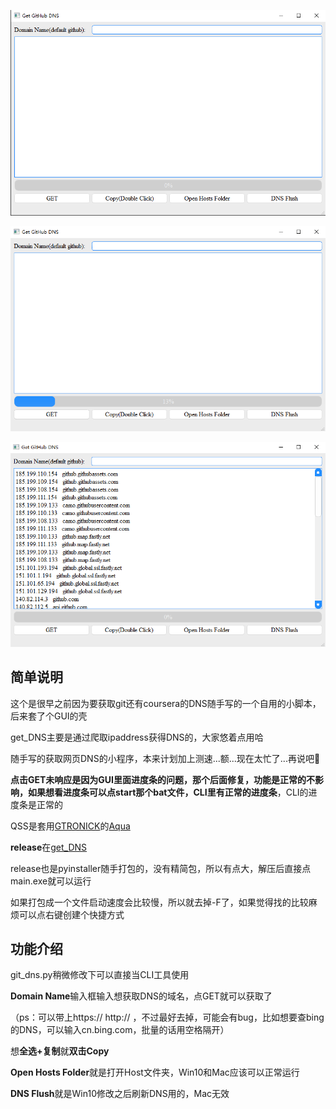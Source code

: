 ![](./main/examples/get_DNS_1.png)   

![](./main/examples/get_DNS_2.jpg)   

![](./main/examples/get_DNS_3.jpg)   


## 简单说明

这个是很早之前因为要获取git还有coursera的DNS随手写的一个自用的小脚本，后来套了个GUI的壳

get_DNS主要是通过爬取ipaddress获得DNS的，大家悠着点用哈

随手写的获取网页DNS的小程序，本来计划加上测速...额...现在太忙了...再说吧🤦‍  

**点击GET未响应是因为GUI里面进度条的问题，那个后面修复，功能是正常的不影响，如果想看进度条可以点start那个bat文件，CLI里有正常的进度条**，CLI的进度条是正常的   

QSS是套用[GTRONICK](https://github.com/GTRONICK)的[Aqua](https://github.com/GTRONICK/QSS/blob/master/Aqua.qss)

**release**在[get_DNS](https://github.com/Donjae-Wong/git_dns/releases/tag/V1.0.0)   

release也是pyinstaller随手打包的，没有精简包，所以有点大，解压后直接点main.exe就可以运行  

如果打包成一个文件启动速度会比较慢，所以就去掉-F了，如果觉得找的比较麻烦可以点右键创建个快捷方式  

  

## **功能介绍**  

git_dns.py稍微修改下可以直接当CLI工具使用

**Domain Name**输入框输入想获取DNS的域名，点GET就可以获取了  

（ps：可以带上https:// http:// ，不过最好去掉，可能会有bug，比如想要查bing的DNS，可以输入cn.bing.com，批量的话用空格隔开）

想**全选+复制**就**双击Copy**  

**Open Hosts Folder**就是打开Host文件夹，Win10和Mac应该可以正常运行  

**DNS Flush**就是Win10修改之后刷新DNS用的，Mac无效